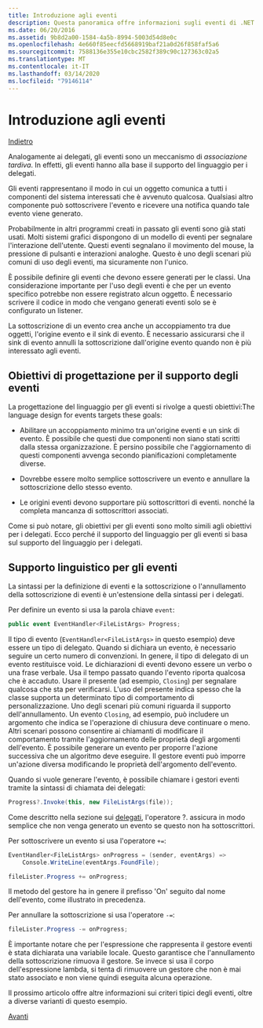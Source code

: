 ```yaml
---
title: Introduzione agli eventi
description: Questa panoramica offre informazioni sugli eventi di .NET Core e sugli obiettivi di progettazione del linguaggio per gli eventi.
ms.date: 06/20/2016
ms.assetid: 9b8d2a00-1584-4a5b-8994-5003d54d8e0c
ms.openlocfilehash: 4e660f85eecfd5668919baf21a0d26f858faf5a6
ms.sourcegitcommit: 7588136e355e10cbc2582f389c90c127363c02a5
ms.translationtype: MT
ms.contentlocale: it-IT
ms.lasthandoff: 03/14/2020
ms.locfileid: "79146114"
---
```

# <a name="introduction-to-events"></a>Introduzione agli eventi

[Indietro](delegates-patterns.md)

Analogamente ai delegati, gli eventi sono un meccanismo di *associazione tardiva*. In effetti, gli eventi hanno alla base il supporto del linguaggio per i delegati.

Gli eventi rappresentano il modo in cui un oggetto comunica a tutti i componenti del sistema interessati che è avvenuto qualcosa. Qualsiasi altro componente può sottoscrivere l'evento e ricevere una notifica quando tale evento viene generato.

Probabilmente in altri programmi creati in passato gli eventi sono già stati usati. Molti sistemi grafici dispongono di un modello di eventi per segnalare l'interazione dell'utente. Questi eventi segnalano il movimento del mouse, la pressione di pulsanti e interazioni analoghe. Questo è uno degli scenari più comuni di uso degli eventi, ma sicuramente non l'unico.

È possibile definire gli eventi che devono essere generati per le classi. Una considerazione importante per l'uso degli eventi è che per un evento specifico potrebbe non essere registrato alcun oggetto. È necessario scrivere il codice in modo che vengano generati eventi solo se è configurato un listener.

La sottoscrizione di un evento crea anche un accoppiamento tra due oggetti, l'origine evento e il sink di evento. È necessario assicurarsi che il sink di evento annulli la sottoscrizione dall'origine evento quando non è più interessato agli eventi.

## <a name="design-goals-for-event-support"></a>Obiettivi di progettazione per il supporto degli eventi

La progettazione del linguaggio per gli eventi si rivolge a questi obiettivi:The language design for events targets these goals:

- Abilitare un accoppiamento minimo tra un'origine eventi e un sink di evento. È possibile che questi due componenti non siano stati scritti dalla stessa organizzazione. È persino possibile che l'aggiornamento di questi componenti avvenga secondo pianificazioni completamente diverse.

- Dovrebbe essere molto semplice sottoscrivere un evento e annullare la sottoscrizione dello stesso evento.

- Le origini eventi devono supportare più sottoscrittori di eventi. nonché la completa mancanza di sottoscrittori associati.

Come si può notare, gli obiettivi per gli eventi sono molto simili agli obiettivi per i delegati.
Ecco perché il supporto del linguaggio per gli eventi si basa sul supporto del linguaggio per i delegati.

## <a name="language-support-for-events"></a>Supporto linguistico per gli eventi

La sintassi per la definizione di eventi e la sottoscrizione o l'annullamento della sottoscrizione di eventi è un'estensione della sintassi per i delegati.

Per definire un evento si usa la parola chiave `event`:

```csharp
public event EventHandler<FileListArgs> Progress;
```

Il tipo di evento (`EventHandler<FileListArgs>` in questo esempio) deve essere un tipo di delegato. Quando si dichiara un evento, è necessario seguire un certo numero di convenzioni. In genere, il tipo di delegato di un evento restituisce void.
Le dichiarazioni di eventi devono essere un verbo o una frase verbale.
Usa il tempo passato quando l'evento riporta qualcosa che è accaduto. Usare il presente (ad esempio, `Closing`) per segnalare qualcosa che sta per verificarsi. L'uso del presente indica spesso che la classe supporta un determinato tipo di comportamento di personalizzazione. Uno degli scenari più comuni riguarda il supporto dell'annullamento. Un evento `Closing`, ad esempio, può includere un argomento che indica se l'operazione di chiusura deve continuare o meno.  Altri scenari possono consentire ai chiamanti di modificare il comportamento tramite l'aggiornamento delle proprietà degli argomenti dell'evento. È possibile generare un evento per proporre l'azione successiva che un algoritmo deve eseguire. Il gestore eventi può imporre un'azione diversa modificando le proprietà dell'argomento dell'evento.

Quando si vuole generare l'evento, è possibile chiamare i gestori eventi tramite la sintassi di chiamata dei delegati:

```csharp
Progress?.Invoke(this, new FileListArgs(file));
```

Come descritto nella sezione sui [delegati](delegates-patterns.md), l'operatore ?.
assicura in modo semplice che non venga generato un evento se questo non ha sottoscrittori.

Per sottoscrivere un evento si usa l'operatore `+=`:

```csharp
EventHandler<FileListArgs> onProgress = (sender, eventArgs) =>
    Console.WriteLine(eventArgs.FoundFile);

fileLister.Progress += onProgress;
```

Il metodo del gestore ha in genere il prefisso 'On' seguito dal nome dell'evento, come illustrato in precedenza.

Per annullare la sottoscrizione si usa l'operatore `-=`:

```csharp
fileLister.Progress -= onProgress;
```

È importante notare che per l'espressione che rappresenta il gestore eventi è stata dichiarata una variabile locale. Questo garantisce che l'annullamento della sottoscrizione rimuova il gestore.
Se invece si usa il corpo dell'espressione lambda, si tenta di rimuovere un gestore che non è mai stato associato e non viene quindi eseguita alcuna operazione.

Il prossimo articolo offre altre informazioni sui criteri tipici degli eventi, oltre a diverse varianti di questo esempio.

[Avanti](event-pattern.md)
